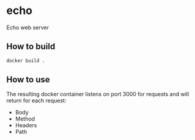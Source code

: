 # echo
Echo web server

## How to build

```sh
docker build .
```

## How to use

The resulting docker container listens on port 3000 for requests and will return for each request:
- Body
- Method
- Headers
- Path

